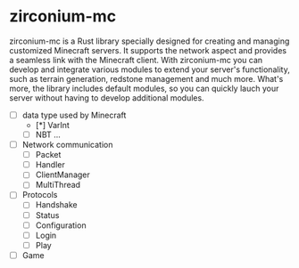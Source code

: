 # zirconium-mc

zirconium-mc is a Rust library specially designed for creating and managing customized Minecraft servers. It supports the network aspect and provides a seamless link with the Minecraft client.
With zirconium-mc you can develop and integrate various modules to extend your server's functionality, such as terrain generation, redstone management and much more. What's more, the library includes default modules, so you can quickly lauch your server without having to develop additional modules.

- [ ] data type used by Minecraft
  - [*] VarInt
  - [ ] NBT
  ...
- [ ] Network communication
  - [ ] Packet
  - [ ] Handler
  - [ ] ClientManager
  - [ ] MultiThread
- [ ] Protocols
  - [ ] Handshake
  - [ ] Status
  - [ ] Configuration
  - [ ] Login
  - [ ] Play
- [ ] Game
